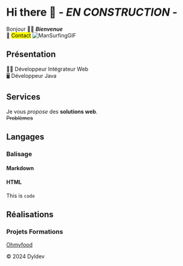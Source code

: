 # Hi there 👋 ***- EN CONSTRUCTION -***  
Bonjour  🙋‍♂️
***Bienvenue***  
📧 <mark>Contact</mark>
![ManSurfingGIF](https://github.com/Dylhunt46/Dylhunt46/assets/106805251/d0043214-082c-4184-be67-8914632d48e6)



## Présentation  
 🧑‍💻 Développeur Intégrateur Web  
 🖥️ Développeur Java
## Services
Je vous *propose* des **solutions web**.  
~~Problèmes~~ 
## Langages

### Balisage
#### Markdown

#### HTML
This is `code`
## Réalisations
### Projets Formations
[Ohmyfood](https://dylhunt46.github.io/ohmyfood/)

©️ 2024 Dyldev 

